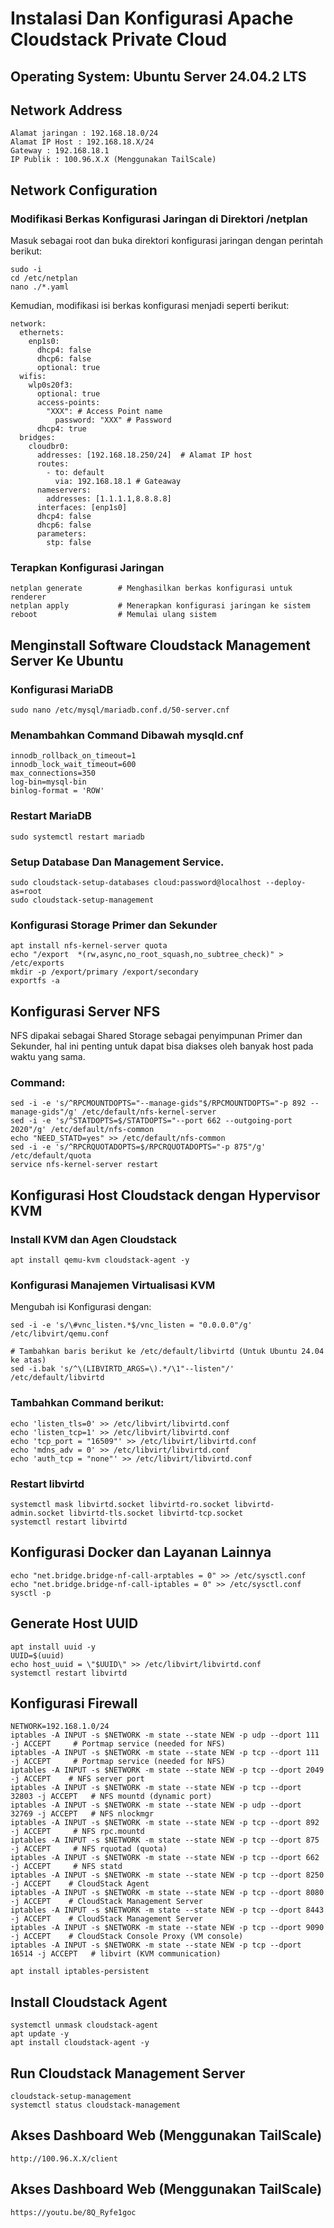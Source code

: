 # Instalasi Dan Konfigurasi Apache Cloudstack Private Cloud

## Operating System: Ubuntu Server 24.04.2 LTS

## Network Address

```
Alamat jaringan : 192.168.18.0/24
Alamat IP Host : 192.168.18.X/24
Gateway : 192.168.18.1
IP Publik : 100.96.X.X (Menggunakan TailScale)
```

## Network Configuration

### Modifikasi Berkas Konfigurasi Jaringan di Direktori /netplan
Masuk sebagai root dan buka direktori konfigurasi jaringan dengan perintah berikut:

```
sudo -i 
cd /etc/netplan
nano ./*.yaml
```

Kemudian, modifikasi isi berkas konfigurasi menjadi seperti berikut:

```
network:
  ethernets:
    enp1s0:
      dhcp4: false
      dhcp6: false
      optional: true
  wifis:
    wlp0s20f3:
      optional: true
      access-points:
        "XXX": # Access Point name
          password: "XXX" # Password
      dhcp4: true
  bridges:
    cloudbr0:
      addresses: [192.168.18.250/24]  # Alamat IP host
      routes:
        - to: default
          via: 192.168.18.1 # Gateaway
      nameservers:
        addresses: [1.1.1.1,8.8.8.8]
      interfaces: [enp1s0]
      dhcp4: false
      dhcp6: false
      parameters:
        stp: false
```

### Terapkan Konfigurasi Jaringan

```
netplan generate        # Menghasilkan berkas konfigurasi untuk renderer
netplan apply           # Menerapkan konfigurasi jaringan ke sistem
reboot                  # Memulai ulang sistem
```

## Menginstall Software Cloudstack Management Server Ke Ubuntu 

### Konfigurasi MariaDB

```
sudo nano /etc/mysql/mariadb.conf.d/50-server.cnf
```

### Menambahkan Command Dibawah mysqld.cnf

```
innodb_rollback_on_timeout=1
innodb_lock_wait_timeout=600
max_connections=350
log-bin=mysql-bin
binlog-format = 'ROW'
```

### Restart MariaDB

```
sudo systemctl restart mariadb
```

### Setup Database Dan Management Service.

```
sudo cloudstack-setup-databases cloud:password@localhost --deploy-as=root
sudo cloudstack-setup-management
```

### Konfigurasi Storage Primer dan Sekunder

```
apt install nfs-kernel-server quota
echo "/export  *(rw,async,no_root_squash,no_subtree_check)" > /etc/exports
mkdir -p /export/primary /export/secondary
exportfs -a
```

## Konfigurasi Server NFS
NFS dipakai sebagai Shared Storage sebagai penyimpunan Primer dan Sekunder, hal ini penting untuk dapat bisa diakses oleh banyak host pada waktu yang sama.

### Command:

```
sed -i -e 's/^RPCMOUNTDOPTS="--manage-gids"$/RPCMOUNTDOPTS="-p 892 --manage-gids"/g' /etc/default/nfs-kernel-server
sed -i -e 's/^STATDOPTS=$/STATDOPTS="--port 662 --outgoing-port 2020"/g' /etc/default/nfs-common
echo "NEED_STATD=yes" >> /etc/default/nfs-common
sed -i -e 's/^RPCRQUOTADOPTS=$/RPCRQUOTADOPTS="-p 875"/g' /etc/default/quota
service nfs-kernel-server restart
```

## Konfigurasi Host Cloudstack dengan Hypervisor KVM

### Install KVM dan Agen Cloudstack

```
apt install qemu-kvm cloudstack-agent -y
```

### Konfigurasi Manajemen Virtualisasi KVM
Mengubah isi Konfigurasi dengan:
```
sed -i -e 's/\#vnc_listen.*$/vnc_listen = "0.0.0.0"/g' /etc/libvirt/qemu.conf

# Tambahkan baris berikut ke /etc/default/libvirtd (Untuk Ubuntu 24.04 ke atas)
sed -i.bak 's/^\(LIBVIRTD_ARGS=\).*/\1"--listen"/' /etc/default/libvirtd
```

### Tambahkan Command berikut:
```
echo 'listen_tls=0' >> /etc/libvirt/libvirtd.conf
echo 'listen_tcp=1' >> /etc/libvirt/libvirtd.conf
echo 'tcp_port = "16509"' >> /etc/libvirt/libvirtd.conf
echo 'mdns_adv = 0' >> /etc/libvirt/libvirtd.conf
echo 'auth_tcp = "none"' >> /etc/libvirt/libvirtd.conf
```

### Restart libvirtd
```
systemctl mask libvirtd.socket libvirtd-ro.socket libvirtd-admin.socket libvirtd-tls.socket libvirtd-tcp.socket
systemctl restart libvirtd
```

## Konfigurasi Docker dan Layanan Lainnya
```
echo "net.bridge.bridge-nf-call-arptables = 0" >> /etc/sysctl.conf
echo "net.bridge.bridge-nf-call-iptables = 0" >> /etc/sysctl.conf
sysctl -p
```

## Generate Host UUID
```
apt install uuid -y
UUID=$(uuid)
echo host_uuid = \"$UUID\" >> /etc/libvirt/libvirtd.conf
systemctl restart libvirtd
```

## Konfigurasi Firewall
```
NETWORK=192.168.1.0/24
iptables -A INPUT -s $NETWORK -m state --state NEW -p udp --dport 111 -j ACCEPT     # Portmap service (needed for NFS)
iptables -A INPUT -s $NETWORK -m state --state NEW -p tcp --dport 111 -j ACCEPT     # Portmap service (needed for NFS)
iptables -A INPUT -s $NETWORK -m state --state NEW -p tcp --dport 2049 -j ACCEPT    # NFS server port
iptables -A INPUT -s $NETWORK -m state --state NEW -p tcp --dport 32803 -j ACCEPT   # NFS mountd (dynamic port)
iptables -A INPUT -s $NETWORK -m state --state NEW -p udp --dport 32769 -j ACCEPT   # NFS nlockmgr
iptables -A INPUT -s $NETWORK -m state --state NEW -p tcp --dport 892 -j ACCEPT     # NFS rpc.mountd
iptables -A INPUT -s $NETWORK -m state --state NEW -p tcp --dport 875 -j ACCEPT     # NFS rquotad (quota)
iptables -A INPUT -s $NETWORK -m state --state NEW -p tcp --dport 662 -j ACCEPT     # NFS statd
iptables -A INPUT -s $NETWORK -m state --state NEW -p tcp --dport 8250 -j ACCEPT    # CloudStack Agent
iptables -A INPUT -s $NETWORK -m state --state NEW -p tcp --dport 8080 -j ACCEPT    # CloudStack Management Server
iptables -A INPUT -s $NETWORK -m state --state NEW -p tcp --dport 8443 -j ACCEPT    # CloudStack Management Server
iptables -A INPUT -s $NETWORK -m state --state NEW -p tcp --dport 9090 -j ACCEPT    # CloudStack Console Proxy (VM console)	
iptables -A INPUT -s $NETWORK -m state --state NEW -p tcp --dport 16514 -j ACCEPT   # libvirt (KVM communication)

apt install iptables-persistent
```

## Install Cloudstack Agent
```
systemctl unmask cloudstack-agent
apt update -y
apt install cloudstack-agent -y
```

## Run Cloudstack Management Server
```
cloudstack-setup-management
systemctl status cloudstack-management
```

## Akses Dashboard Web (Menggunakan TailScale)
```
http://100.96.X.X/client
```

## Akses Dashboard Web (Menggunakan TailScale)
```
https://youtu.be/8Q_Ryfe1goc
```
